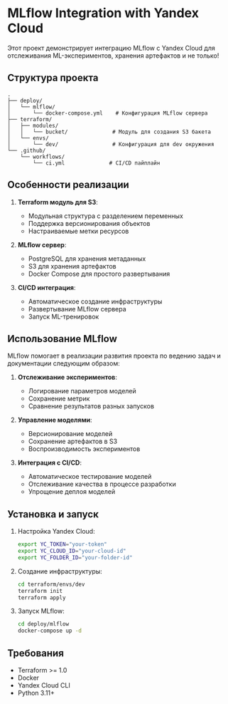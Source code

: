 # MLflow Integration with Yandex Cloud

Этот проект демонстрирует интеграцию MLflow с Yandex Cloud для отслеживания ML-экспериментов, хранения артефактов и не только!

## Структура проекта

```
.
├── deploy/
│   └── mlflow/
│       └── docker-compose.yml    # Конфигурация MLflow сервера
├── terraform/
│   ├── modules/
│   │   └── bucket/              # Модуль для создания S3 бакета
│   └── envs/
│       └── dev/                 # Конфигурация для dev окружения
└── .github/
    └── workflows/
        └── ci.yml              # CI/CD пайплайн
```

## Особенности реализации

1. **Terraform модуль для S3**:
   - Модульная структура с разделением переменных
   - Поддержка версионирования объектов
   - Настраиваемые метки ресурсов

2. **MLflow сервер**:
   - PostgreSQL для хранения метаданных
   - S3 для хранения артефактов
   - Docker Compose для простого развертывания

3. **CI/CD интеграция**:
   - Автоматическое создание инфраструктуры
   - Развертывание MLflow сервера
   - Запуск ML-тренировок

## Использование MLflow

MLflow помогает в реализации развития проекта по ведению задач и документации следующим образом:

1. **Отслеживание экспериментов**:
   - Логирование параметров моделей
   - Сохранение метрик
   - Сравнение результатов разных запусков

2. **Управление моделями**:
   - Версионирование моделей
   - Сохранение артефактов в S3
   - Воспроизводимость экспериментов

3. **Интеграция с CI/CD**:
   - Автоматическое тестирование моделей
   - Отслеживание качества в процессе разработки
   - Упрощение деплоя моделей

## Установка и запуск

1. Настройка Yandex Cloud:
   ```bash
   export YC_TOKEN="your-token"
   export YC_CLOUD_ID="your-cloud-id"
   export YC_FOLDER_ID="your-folder-id"
   ```

2. Создание инфраструктуры:
   ```bash
   cd terraform/envs/dev
   terraform init
   terraform apply
   ```

3. Запуск MLflow:
   ```bash
   cd deploy/mlflow
   docker-compose up -d
   ```

## Требования

- Terraform >= 1.0
- Docker
- Yandex Cloud CLI
- Python 3.11+

